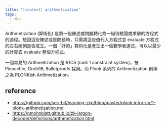 ```yaml
---
title: "[context] arithmetization"
tags:
  - zkp
---
```


Arithmetization (算術化) 是將一般陳述或問題轉化為一組待驗證或求解的方程式的過程。驗證這些陳述或是問題時，只需將這些值代入方程式並 evaluate 方程式的左右兩側是否成立。一個「好的」算術化是產生出一個數學表達式，可以以最少的計算去 evaluate 整個方程式。

一個常見的 Arithmetization 是 R1CS (rank 1 constraint system)，被 Pinocchio, Groth16, Bulletproofs 採用。而 Plonk 系列的 Arithmetization 則稱之為 PLONKish Arithmetization。

## reference

- https://github.com/sec-bit/learning-zkp/blob/master/plonk-intro-cn/1-plonk-arithmetization.md
- https://nmohnblatt.github.io/zk-jargon-decoder/definitions/arithmetization.html
